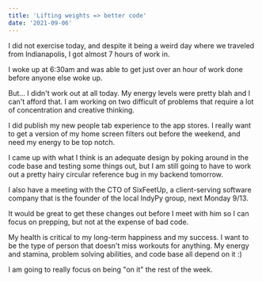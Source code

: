 ```yaml
---
title: 'Lifting weights => better code'
date: '2021-09-06'
---
```


I did not exercise today, and despite it being a weird day where we traveled from Indianapolis, I got almost 7 hours of work in. 

I woke up at 6:30am and was able to get just over an hour of work done before anyone else woke up.

But... I didn't work out at all today. My energy levels were pretty blah and I can't afford that. I am working on two difficult of problems that require a lot of concentration and creative thinking.

I did publish my new people tab experience to the app stores. I really want to get a version of my home screen filters out before the weekend, and need my energy to be top notch.

I came up with what I think is an adequate design by poking around in the code base and testing some things out, but I am still going to have to work out a pretty hairy circular reference bug in my backend tomorrow.

I also have a meeting with the CTO of SixFeetUp, a client-serving software company that is the founder of the local IndyPy group, next Monday 9/13. 

It would be great to get these changes out before I meet with him so I can focus on prepping, but not at the expense of bad code. 

My health is critical to my long-term happiness and my success. I want to be the type of person that doesn't miss workouts for anything. My energy and stamina, problem solving abilities, and code base all depend on it :)

I am going to really focus on being "on it" the rest of the week.
